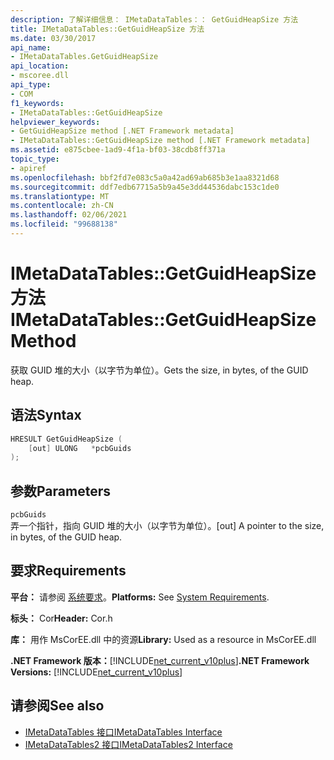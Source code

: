 ```yaml
---
description: 了解详细信息： IMetaDataTables：： GetGuidHeapSize 方法
title: IMetaDataTables::GetGuidHeapSize 方法
ms.date: 03/30/2017
api_name:
- IMetaDataTables.GetGuidHeapSize
api_location:
- mscoree.dll
api_type:
- COM
f1_keywords:
- IMetaDataTables::GetGuidHeapSize
helpviewer_keywords:
- GetGuidHeapSize method [.NET Framework metadata]
- IMetaDataTables::GetGuidHeapSize method [.NET Framework metadata]
ms.assetid: e875cbee-1ad9-4f1a-bf03-38cdb8ff371a
topic_type:
- apiref
ms.openlocfilehash: bbf2fd7e083c5a0a42ad69ab685b3e1aa8321d68
ms.sourcegitcommit: ddf7edb67715a5b9a45e3dd44536dabc153c1de0
ms.translationtype: MT
ms.contentlocale: zh-CN
ms.lasthandoff: 02/06/2021
ms.locfileid: "99688138"
---
```

# <a name="imetadatatablesgetguidheapsize-method"></a><span data-ttu-id="590cf-103">IMetaDataTables::GetGuidHeapSize 方法</span><span class="sxs-lookup"><span data-stu-id="590cf-103">IMetaDataTables::GetGuidHeapSize Method</span></span>

<span data-ttu-id="590cf-104">获取 GUID 堆的大小（以字节为单位）。</span><span class="sxs-lookup"><span data-stu-id="590cf-104">Gets the size, in bytes, of the GUID heap.</span></span>  
  
## <a name="syntax"></a><span data-ttu-id="590cf-105">语法</span><span class="sxs-lookup"><span data-stu-id="590cf-105">Syntax</span></span>  
  
```cpp  
HRESULT GetGuidHeapSize (  
    [out] ULONG   *pcbGuids  
);  
```  
  
## <a name="parameters"></a><span data-ttu-id="590cf-106">参数</span><span class="sxs-lookup"><span data-stu-id="590cf-106">Parameters</span></span>  

 `pcbGuids`  
 <span data-ttu-id="590cf-107">弄一个指针，指向 GUID 堆的大小（以字节为单位）。</span><span class="sxs-lookup"><span data-stu-id="590cf-107">[out] A pointer to the size, in bytes, of the GUID heap.</span></span>  
  
## <a name="requirements"></a><span data-ttu-id="590cf-108">要求</span><span class="sxs-lookup"><span data-stu-id="590cf-108">Requirements</span></span>  

 <span data-ttu-id="590cf-109">**平台：** 请参阅 [系统要求](../../get-started/system-requirements.md)。</span><span class="sxs-lookup"><span data-stu-id="590cf-109">**Platforms:** See [System Requirements](../../get-started/system-requirements.md).</span></span>  
  
 <span data-ttu-id="590cf-110">**标头：** Cor</span><span class="sxs-lookup"><span data-stu-id="590cf-110">**Header:** Cor.h</span></span>  
  
 <span data-ttu-id="590cf-111">**库：** 用作 MsCorEE.dll 中的资源</span><span class="sxs-lookup"><span data-stu-id="590cf-111">**Library:** Used as a resource in MsCorEE.dll</span></span>  
  
 <span data-ttu-id="590cf-112">**.NET Framework 版本：**[!INCLUDE[net_current_v10plus](../../../../includes/net-current-v10plus-md.md)]</span><span class="sxs-lookup"><span data-stu-id="590cf-112">**.NET Framework Versions:** [!INCLUDE[net_current_v10plus](../../../../includes/net-current-v10plus-md.md)]</span></span>  
  
## <a name="see-also"></a><span data-ttu-id="590cf-113">请参阅</span><span class="sxs-lookup"><span data-stu-id="590cf-113">See also</span></span>

- [<span data-ttu-id="590cf-114">IMetaDataTables 接口</span><span class="sxs-lookup"><span data-stu-id="590cf-114">IMetaDataTables Interface</span></span>](imetadatatables-interface.md)
- [<span data-ttu-id="590cf-115">IMetaDataTables2 接口</span><span class="sxs-lookup"><span data-stu-id="590cf-115">IMetaDataTables2 Interface</span></span>](imetadatatables2-interface.md)
